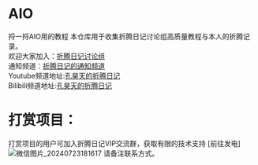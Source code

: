 # AIO
捋一捋AIO用的教程
本仓库用于收集折腾日记讨论组高质量教程与本人的折腾记录。  
欢迎大家加入：[折腾日记讨论组](https://t.me/+bzSRf6dtG3lhYWVl)  
通知频道：[折腾日记的通知频道](https://t.me/+jhNzGg0oXNdhZDY9)  
Youtube频道地址:[孔昊天的折腾日记](https://www.youtube.com/@user-ek1qg7ti5r)    
Bilibili频道地址:[孔昊天的折腾日记](https://space.bilibili.com/473781263/video)  
# 打赏项目：
打赏项目的用户可加入折腾日记VIP交流群，获取有限的技术支持 [前往发电]
![微信图片_20240723181617](https://github.com/user-attachments/assets/105d8f5e-778b-4768-bae9-fa8454b5bfb4)
请备注联系方式。
